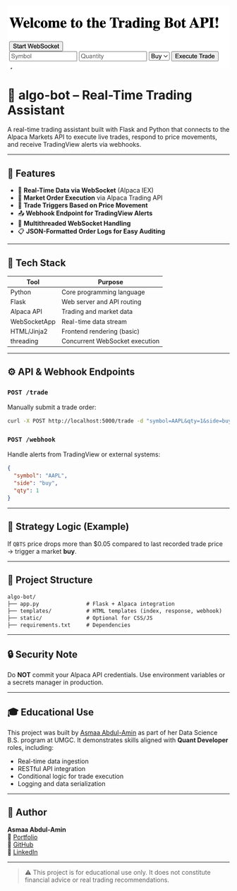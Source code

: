 ![Welcome!](images/welcome.png)


# 📡 algo-bot – Real-Time Trading Assistant

A real-time trading assistant built with Flask and Python that connects to the Alpaca Markets API to execute live trades, respond to price movements, and receive TradingView alerts via webhooks.

---

## 🚀 Features

- 🔄 **Real-Time Data via WebSocket** (Alpaca IEX)
- 🛒 **Market Order Execution** via Alpaca Trading API
- 🧠 **Trade Triggers Based on Price Movement**
- 📤 **Webhook Endpoint for TradingView Alerts**
- 🧵 **Multithreaded WebSocket Handling**
- 📋 **JSON-Formatted Order Logs for Easy Auditing**

---

## 🧱 Tech Stack

| Tool         | Purpose                             |
|--------------|-------------------------------------|
| Python       | Core programming language           |
| Flask        | Web server and API routing          |
| Alpaca API   | Trading and market data             |
| WebSocketApp | Real-time data stream               |
| HTML/Jinja2  | Frontend rendering (basic)          |
| threading    | Concurrent WebSocket execution      |

---

## ⚙️ API & Webhook Endpoints

### `POST /trade`
Manually submit a trade order:

```bash
curl -X POST http://localhost:5000/trade -d "symbol=AAPL&qty=1&side=buy"
```

### `POST /webhook`
Handle alerts from TradingView or external systems:

```json
{
  "symbol": "AAPL",
  "side": "buy",
  "qty": 1
}
```

---

## 🧪 Strategy Logic (Example)
If `QBTS` price drops more than $0.05 compared to last recorded trade price → trigger a market **buy**.

---

## 📂 Project Structure

```
algo-bot/
├── app.py               # Flask + Alpaca integration
├── templates/           # HTML templates (index, response, webhook)
├── static/              # Optional for CSS/JS
├── requirements.txt     # Dependencies
```

---

## 🔒 Security Note
Do **NOT** commit your Alpaca API credentials. Use environment variables or a secrets manager in production.

---

## 🎓 Educational Use
This project was built by [Asmaa Abdul-Amin](https://asmaa.dev) as part of her Data Science B.S. program at UMGC. It demonstrates skills aligned with **Quant Developer** roles, including:

- Real-time data ingestion
- RESTful API integration
- Conditional logic for trade execution
- Logging and data serialization

---

## 🧠 Author

**Asmaa Abdul-Amin**  
🔗 [Portfolio](https://asmaa.dev)  
🐙 [GitHub](https://github.com/blkpvnthr)  
💼 [LinkedIn](https://linkedin.com/in/blkpvnthr)

---

> ⚠️ This project is for educational use only. It does not constitute financial advice or real trading recommendations.
